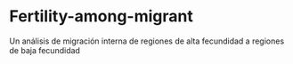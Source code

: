# Fertility-among-migrant
Un análisis de migración interna de regiones de alta fecundidad a regiones de baja fecundidad 
